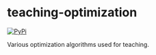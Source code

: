 # teaching-optimization
[![PyPi](https://img.shields.io/pypi/v/teaching_optimization.svg)](https://pypi.python.org/pypi/teaching_optimization)

Various optimization algorithms used for teaching.

